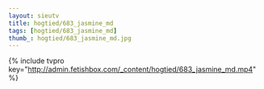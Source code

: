 ```yaml
--- 
layout: sieutv
title: hogtied/683_jasmine_md
tags: [hogtied/683_jasmine_md]
thumb_: hogtied/683_jasmine_md.jpg
---
```

{% include tvpro key="http://admin.fetishbox.com/_content/hogtied/683_jasmine_md.mp4" %} 
